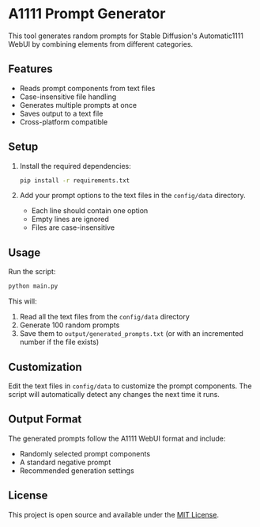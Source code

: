 # A1111 Prompt Generator

This tool generates random prompts for Stable Diffusion's Automatic1111 WebUI by combining elements from different categories.

## Features

- Reads prompt components from text files
- Case-insensitive file handling
- Generates multiple prompts at once
- Saves output to a text file
- Cross-platform compatible

## Setup

1. Install the required dependencies:
   ```bash
   pip install -r requirements.txt
   ```

2. Add your prompt options to the text files in the `config/data` directory.
   - Each line should contain one option
   - Empty lines are ignored
   - Files are case-insensitive

## Usage

Run the script:
```bash
python main.py
```

This will:
1. Read all the text files from the `config/data` directory
2. Generate 100 random prompts
3. Save them to `output/generated_prompts.txt` (or with an incremented number if the file exists)

## Customization

Edit the text files in `config/data` to customize the prompt components. The script will automatically detect any changes the next time it runs.

## Output Format

The generated prompts follow the A1111 WebUI format and include:
- Randomly selected prompt components
- A standard negative prompt
- Recommended generation settings

## License

This project is open source and available under the [MIT License](LICENSE).
